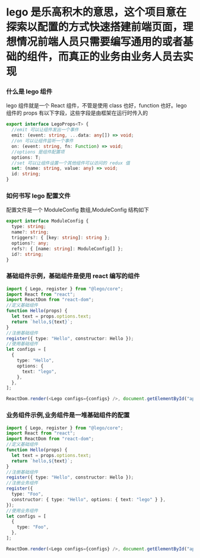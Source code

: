 # lego 是乐高积木的意思，这个项目意在探索以配置的方式快速搭建前端页面，理想情况前端人员只需要编写通用的或者基础的组件，而真正的业务由业务人员去实现

### 什么是 lego 组件

lego 组件就是一个 React 组件，不管是使用 class 也好，function 也好。lego 组件的 props 有以下字段，这些字段是由框架在运行时传入的

```typescript
export interface LegoProps<T> {
  //emit 可以让组件发出一个事件
  emit: (event: string, ...data: any[]) => void;
  //on 可以让组件监听一个事件
  on: (event: string, fn: Function) => void;
  //options 是组件配置项
  options: T;
  //set 可以让组件设置一个其他组件可以访问的 redux 值
  set: (name: string, value: any) => void;
  id: string;
}
```

### 如何书写 lego 配置文件

配置文件是一个 ModuleConfig 数组,ModuleConfig 结构如下

```typescript
export interface ModuleConfig {
  type: string;
  name?: string;
  triggers?: { [key: string]: string };
  options?: any;
  refs?: { [name: string]: ModuleConfig[] };
  id?: string;
}
```

### 基础组件示例，基础组件是使用 react 编写的组件

```typescript
import { Lego, register } from "@lego/core";
import React from "react";
import ReactDom from "react-dom";
//定义基础组件
function Hello(props) {
  let text = props.options.text;
  return `hello,${text}`;
}
//注册基础组件
register({ type: "Hello", constructor: Hello });
//使用基础组件
let configs = [
  {
    type: "Hello",
    options: {
      text: "lego",
    },
  },
];

ReactDom.render(<Lego configs={configs} />, document.getElementById("app"));
```

### 业务组件示例,业务组件是一堆基础组件的配置

```typescript
import { Lego, register } from "@lego/core";
import React from "react";
import ReactDom from "react-dom";
//定义基础组件
function Hello(props) {
  let text = props.options.text;
  return `hello,${text}`;
}
//注册基础组件
register({ type: "Hello", constructor: Hello });
//注册业务组件
register({
  type: "Foo",
  constructor: { type: "Hello", options: { text: "lego" } },
});
//使用业务组件
let configs = [
  {
    type: "Foo",
  },
];

ReactDom.render(<Lego configs={configs} />, document.getElementById("app"));
```

